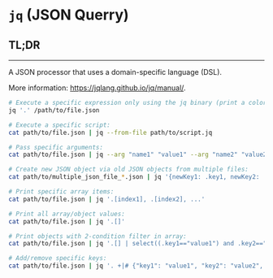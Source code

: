 # `jq` (JSON Querry)


## **TL;DR**
---



A JSON processor that uses a domain-specific language (DSL).

More information: <https://jqlang.github.io/jq/manual/>.

```sh
# Execute a specific expression only using the jq binary (print a colored and formatted JSON output):
jq '.' /path/to/file.json

# Execute a specific script:
cat path/to/file.json | jq --from-file path/to/script.jq

# Pass specific arguments:
cat path/to/file.json | jq --arg "name1" "value1" --arg "name2" "value2" ... '. + $ARGS.named'

# Create new JSON object via old JSON objects from multiple files:
cat path/to/multiple_json_file_*.json | jq '{newKey1: .key1, newKey2: .key2.nestedKey, ...}'

# Print specific array items:
cat path/to/file.json | jq '.[index1], .[index2], ...'

# Print all array/object values:
cat path/to/file.json | jq '.[]'

# Print objects with 2-condition filter in array:
cat path/to/file.json | jq '.[] | select((.key1=="value1") and .key2=="value2")'

# Add/remove specific keys:
cat path/to/file.json | jq '. +|# {"key1": "value1", "key2": "value2", ...}'
```